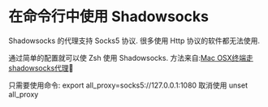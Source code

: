 # 在命令行中使用 Shadowsocks

Shadowsocks 的代理支持 Socks5 协议. 很多使用 Http 协议的软件都无法使用.

通过简单的配置就可以使 Zsh 使用 Shadowsocks. 方法来自:[Mac OSX终端走shadowsocks代理](https://github.com/mrduli/blog/issues/18)

只需要使用命令: export all_proxy=socks5://127.0.0.1:1080
取消使用 unset all_proxy